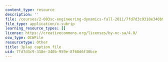 ```yaml
---
content_type: resource
description: ''
file: /courses/2-003sc-engineering-dynamics-fall-2011/7fd7d3c9318e340b959e8f68d6f30bce_OxcCPTc_bXw.srt
file_type: application/x-subrip
learning_resource_types: []
license: https://creativecommons.org/licenses/by-nc-sa/4.0/
ocw_type: OCWFile
resourcetype: Other
title: 3play caption file
uid: 7fd7d3c9-318e-340b-959e-8f68d6f30bce
---
```


